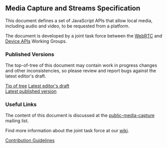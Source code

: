 ## Media Capture and Streams Specification

This document defines a set of JavaScript APIs that allow local
media, including audio and video, to be requested from a platform.

The document  is developed by a joint task force between the
[WebRTC](http://www.w3.org/2011/04/webrtc/) and
[Device APIs](http://www.w3.org/2009/dap/) Working Groups.

### Published Versions

The top-of-tree of this document may contain work in progress changes and other
inconsistencies, so please review and report bugs against the latest editor's
draft.

[Tip of tree](https://rawgit.com/w3c/mediacapture-main/master/getusermedia.html)
[Latest editor's draft](https://w3c.github.io/mediacapture-main/)  
[Latest published version](http://www.w3.org/TR/mediacapture-streams/)

### Useful Links

The content of this document is discussed at the
[public-media-capture](http://lists.w3.org/Archives/Public/public-media-capture/)
mailing list.

Find more information about the joint task force at our
[wiki](http://www.w3.org/wiki/Media_Capture#Mailing_lists).

[Contribution Guidelines](CONTRIBUTING.md)
